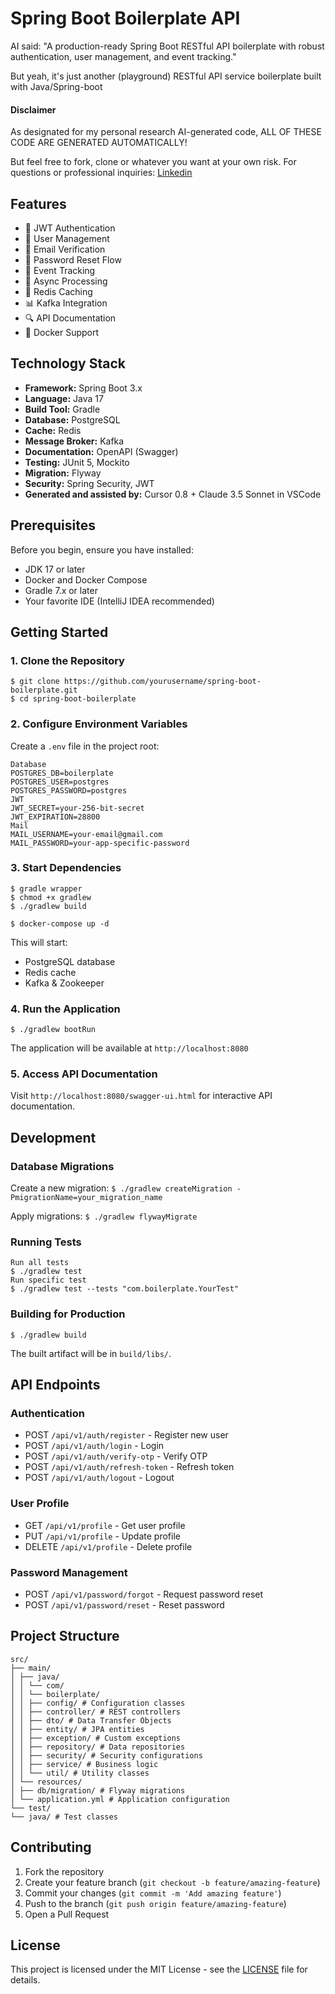 # Spring Boot Boilerplate API

AI said: "A production-ready Spring Boot RESTful API boilerplate with robust authentication, user management, and event tracking."

But yeah, it's just another (playground) RESTful API service boilerplate built with Java/Spring-boot

#### Disclaimer
As designated for my personal research AI-generated code, ALL OF THESE CODE ARE GENERATED AUTOMATICALLY! 

But feel free to fork, clone or whatever you want at your own risk. 
For questions or professional inquiries: [Linkedin](https://www.linkedin.com/in/dandi-diputra/)

## Features

- 🔐 JWT Authentication
- 👤 User Management
- 📧 Email Verification
- 🔄 Password Reset Flow
- 📝 Event Tracking
- 🚀 Async Processing
- 💾 Redis Caching
- 📊 Kafka Integration
- 🔍 API Documentation
- 🐳 Docker Support

## Technology Stack

- **Framework:** Spring Boot 3.x
- **Language:** Java 17
- **Build Tool:** Gradle
- **Database:** PostgreSQL
- **Cache:** Redis
- **Message Broker:** Kafka
- **Documentation:** OpenAPI (Swagger)
- **Testing:** JUnit 5, Mockito
- **Migration:** Flyway
- **Security:** Spring Security, JWT
- **Generated and assisted by:** Cursor 0.8 + Claude 3.5 Sonnet in VSCode

## Prerequisites

Before you begin, ensure you have installed:

- JDK 17 or later
- Docker and Docker Compose
- Gradle 7.x or later
- Your favorite IDE (IntelliJ IDEA recommended)

## Getting Started

### 1. Clone the Repository
```
$ git clone https://github.com/yourusername/spring-boot-boilerplate.git
$ cd spring-boot-boilerplate
```

### 2. Configure Environment Variables

Create a `.env` file in the project root:
```properties
Database
POSTGRES_DB=boilerplate
POSTGRES_USER=postgres
POSTGRES_PASSWORD=postgres
JWT
JWT_SECRET=your-256-bit-secret
JWT_EXPIRATION=28800
Mail
MAIL_USERNAME=your-email@gmail.com
MAIL_PASSWORD=your-app-specific-password
```
### 3. Start Dependencies
```
$ gradle wrapper
$ chmod +x gradlew
$ ./gradlew build

$ docker-compose up -d
```

This will start:
- PostgreSQL database
- Redis cache
- Kafka & Zookeeper

### 4. Run the Application
```$ ./gradlew bootRun```

The application will be available at `http://localhost:8080`

### 5. Access API Documentation

Visit `http://localhost:8080/swagger-ui.html` for interactive API documentation.

## Development

### Database Migrations

Create a new migration:
```$ ./gradlew createMigration -PmigrationName=your_migration_name```

Apply migrations:
```$ ./gradlew flywayMigrate```


### Running Tests
```
Run all tests
$ ./gradlew test
Run specific test
$ ./gradlew test --tests "com.boilerplate.YourTest"
```

### Building for Production
```$ ./gradlew build```

The built artifact will be in `build/libs/`.

## API Endpoints

### Authentication
- POST `/api/v1/auth/register` - Register new user
- POST `/api/v1/auth/login` - Login
- POST `/api/v1/auth/verify-otp` - Verify OTP
- POST `/api/v1/auth/refresh-token` - Refresh token
- POST `/api/v1/auth/logout` - Logout

### User Profile
- GET `/api/v1/profile` - Get user profile
- PUT `/api/v1/profile` - Update profile
- DELETE `/api/v1/profile` - Delete profile

### Password Management
- POST `/api/v1/password/forgot` - Request password reset
- POST `/api/v1/password/reset` - Reset password

## Project Structure
```
src/
├── main/
│ ├── java/
│ │ └── com/
│ │ └── boilerplate/
│ │ ├── config/ # Configuration classes
│ │ ├── controller/ # REST controllers
│ │ ├── dto/ # Data Transfer Objects
│ │ ├── entity/ # JPA entities
│ │ ├── exception/ # Custom exceptions
│ │ ├── repository/ # Data repositories
│ │ ├── security/ # Security configurations
│ │ ├── service/ # Business logic
│ │ └── util/ # Utility classes
│ └── resources/
│ ├── db/migration/ # Flyway migrations
│ └── application.yml # Application configuration
└── test/
└── java/ # Test classes
```

## Contributing

1. Fork the repository
2. Create your feature branch (`git checkout -b feature/amazing-feature`)
3. Commit your changes (`git commit -m 'Add amazing feature'`)
4. Push to the branch (`git push origin feature/amazing-feature`)
5. Open a Pull Request

## License

This project is licensed under the MIT License - see the [LICENSE](LICENSE) file for details.
